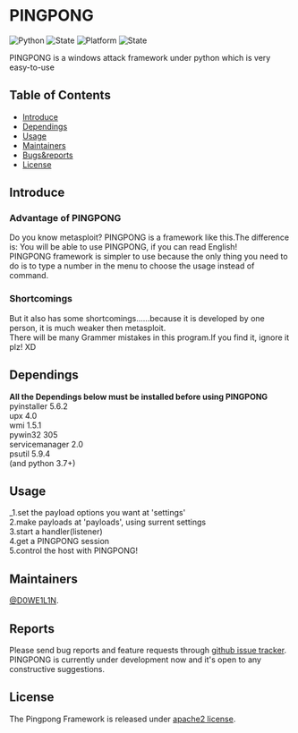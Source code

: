
# PINGPONG
<img src="https://img.shields.io/badge/Python-3.7-green" alt="Python" />  <img src="https://img.shields.io/badge/State-developing-blue" alt="State" />  <img src="https://img.shields.io/badge/Platform-Windows-orange" alt="Platform" />  <img src="https://img.shields.io/badge/-developing-blue" alt="State" />

 PINGPONG is a windows attack framework under python which is very easy-to-use

## Table of Contents

- [Introduce](#introduce)
- [Dependings](#dependings)
- [Usage](#usage)
- [Maintainers](#maintainers)
- [Bugs&reports](#reports)
- [License](#license)

## Introduce

### Advantage of PINGPONG

Do you know metasploit? PINGPONG is a framework like this.The difference is: You will be able to use PINGPONG, if you can read English!  
PINGPONG framework is simpler to use because the only thing you need to do is to type a number in the menu to choose the usage instead of command.  
### Shortcomings
But it also has some shortcomings......because it is developed by one person, it is much weaker then metasploit.  
There will be many Grammer mistakes in this program.If you find it, ignore it plz! XD 

## Dependings
  __All the Dependings below must be installed before using PINGPONG__  
    pyinstaller 5.6.2  
    upx 4.0  
    wmi 1.5.1  
    pywin32 305  
    servicemanager 2.0  
    psutil 5.9.4  
    (and python 3.7+)  

## Usage  
   _1.set the payload options you want at 'settings'  
   2.make payloads at 'payloads', using surrent settings  
   3.start a handler(listener)  
   4.get a PINGPONG session  
   5.control the host with PINGPONG!  
     
   
## Maintainers
[@D0WE1L1N](https://github.com/Duweilin).

## Reports

Please send bug reports and feature requests through [github issue tracker](https://github.com/DWL-stu/PINGPONG/issues). PINGPONG is currently under development now and it's open to any constructive suggestions.

 
## License
The Pingpong Framework is released under [apache2 license](https://github.com/DWL-stu/PINGPONG/License).
